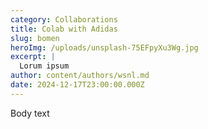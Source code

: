 ```yaml
---
category: Collaborations
title: Colab with Adidas
slug: bomen
heroImg: /uploads/unsplash-75EFpyXu3Wg.jpg
excerpt: |
  Lorum ipsum
author: content/authors/wsnl.md
date: 2024-12-17T23:00:00.000Z
---
```


Body text
